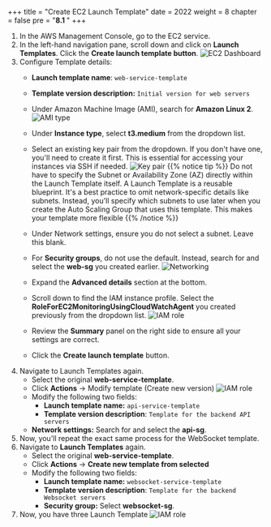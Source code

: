 +++
title = "Create EC2 Launch Template"
date = 2022
weight = 8
chapter = false
pre = "<b>8.1 </b>"
+++
1. In the AWS Management Console, go to the EC2 service.
2. In the left-hand navigation pane, scroll down and click on **Launch Templates**. Click the **Create launch template button**.
![EC2 Dashboard](/images/8-EC2LaunchTemplates/8.1-CreateEC2LaunchTemplate/01-EC2Dashboard.png)
3. Configure Template details:
   - **Launch template name**: `web-service-template`
   - **Template version description:** `Initial version for web servers`
   - Under Amazon Machine Image (AMI), search for **Amazon Linux 2**.
![AMI type](/images/8-EC2LaunchTemplates/8.1-CreateEC2LaunchTemplate/02-AMI.png)
   - Under **Instance type**, select **t3.medium** from the dropdown list.
   - Select an existing key pair from the dropdown. If you don't have one, you'll need to create it first. This is essential for accessing your instances via SSH if needed.
![Key pair](/images/8-EC2LaunchTemplates/8.1-CreateEC2LaunchTemplate/03-keypair.png)
{{% notice tip %}}
Do not have to specify the Subnet or Availability Zone (AZ) directly within the Launch Template itself. A Launch Template is a reusable blueprint. It's a best practice to omit network-specific details like subnets. Instead, you'll specify which subnets to use later when you create the Auto Scaling Group that uses this template. This makes your template more flexible
{{% /notice %}}

   - Under Network settings, ensure you do not select a subnet. Leave this blank.
   - For **Security groups**, do not use the default. Instead, search for and select the **web-sg** you created earlier.
![Networking ](/images/8-EC2LaunchTemplates/8.1-CreateEC2LaunchTemplate/04-Networking.png)
   - Expand the **Advanced details** section at the bottom.
   - Scroll down to find the IAM instance profile. Select the **RoleForEC2MonitoringUsingCloudWatchAgent** you created previously from the dropdown list.
![IAM role](/images/8-EC2LaunchTemplates/8.1-CreateEC2LaunchTemplate/05-IAMProfile.png)
   - Review the **Summary** panel on the right side to ensure all your settings are correct.
   - Click the **Create launch template** button.
1. Navigate to Launch Templates again.
   - Select the original **web-service-template**. 
   - Click **Actions** -> Modify template (Create new version)
![IAM role](/images/8-EC2LaunchTemplates/8.1-CreateEC2LaunchTemplate/06-ReuseTemplate.png)
   - Modify the following two fields:
     - **Launch template name:** `api-service-template`
     - **Template version description**: `Template for the backend API servers`
   - **Network settings:** Search for and select the **api-sg**.
1. Now, you'll repeat the exact same process for the WebSocket template.
2. Navigate to **Launch Templates** again.
   - Select the original **web-service-template**.
   - Click **Actions** -> **Create new template from selected**
   - Modify the following two fields:
     - **Launch template name:** `websocket-service-template`
     - **Template version description**: `Template for the backend Websocket servers`
     - **Security group:** Select **websocket-sg**.
3. Now, you have three Launch Template
![IAM role](/images/8-EC2LaunchTemplates/8.1-CreateEC2LaunchTemplate/07-Result.png)